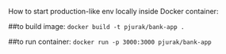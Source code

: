 How to start production-like env locally inside Docker container:

##to build image:
```docker build -t pjurak/bank-app .```

##to run container:
```docker run -p 3000:3000 pjurak/bank-app```